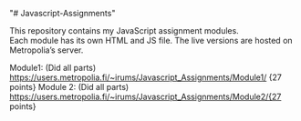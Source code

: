 "# Javascript-Assignments" 

This repository contains my JavaScript assignment modules.  
Each module has its own HTML and JS file. The live versions are hosted on Metropolia’s server.

Module1: (Did all parts)  https://users.metropolia.fi/~irums/Javascript_Assignments/Module1/ {27 points}
Module 2: (Did all parts) https://users.metropolia.fi/~irums/Javascript_Assignments/Module2/{27 points}
